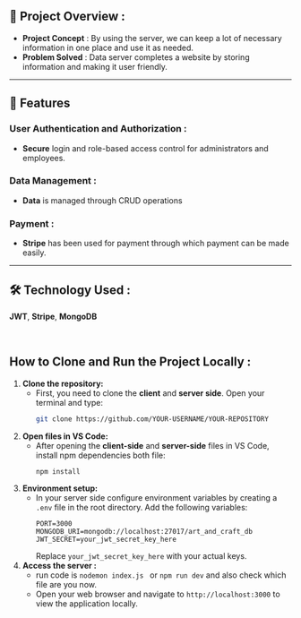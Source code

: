 ## 📜 Project Overview :

- **Project Concept** : By using the server, we can keep a lot of necessary information in one place and use it as needed.
- **Problem Solved** : Data server completes a website by storing information and making it user friendly.


---

## 🌟 Features

### User Authentication and Authorization :
- **Secure** login and role-based access control for administrators and employees.

### Data Management :
- **Data** is managed through CRUD operations

### Payment :
- **Stripe** has been used for payment through which payment can be made easily.

---

## 🛠 Technology Used : 
**JWT**, **Stripe**, **MongoDB**

<br/>

## How to Clone and Run the Project Locally : 

1. **Clone the repository:**
   - First, you need to clone the **client** and **server side**. Open your terminal and type:
     ```bash
     git clone https://github.com/YOUR-USERNAME/YOUR-REPOSITORY
     ```
2. **Open files in VS Code:**
   - After opening the **client-side** and **server-side** files in VS Code, install npm dependencies both file:
     ```bash
     npm install
     ```
3. **Environment setup:**
   - In your server side configure environment variables by creating a `.env` file in the root directory. Add the following variables:
     ```plaintext
     PORT=3000
     MONGODB_URI=mongodb://localhost:27017/art_and_craft_db
     JWT_SECRET=your_jwt_secret_key_here
     ```
     Replace `your_jwt_secret_key_here` with your actual keys.
4. **Access the server :**
   - run code is `nodemon index.js ` or `npm run dev` and also check which file are you now. 
   - Open your web browser and navigate to `http://localhost:3000` to view the application locally.
